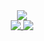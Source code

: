 <div align="center">
  <img align="center" src="https://github-readme-stats.vercel.app/api?username=realcyguy" />
  <br>
  <a href="https://github.com/realcyguy/betterls">
    <img align="top" src="https://github-readme-stats.vercel.app/api/pin/?username=realcyguy&repo=betterls" />
  </a>
  <a href="https://github.com/realcyguy/Clipboard">
    <img align="top" src="https://github-readme-stats.vercel.app/api/pin/?username=realcyguy&repo=Clipboard" />
  </a>
</div>

